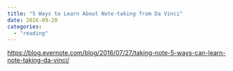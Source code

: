 ```yaml
---
title: "5 Ways to Learn About Note-taking from Da Vinci"
date: 2016-09-20
categories: 
  - "reading"
---
```


https://blog.evernote.com/blog/2016/07/27/taking-note-5-ways-can-learn-note-taking-da-vinci/
